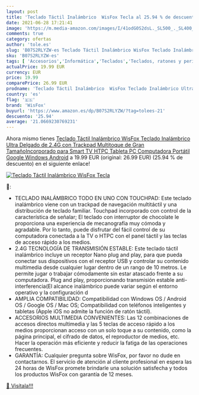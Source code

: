 ```yaml
---
layout: post
title: 'Teclado Táctil Inalámbrico  WisFox Tecla al 25.94 % de descuento'
date: 2021-06-28 17:21:41
image: 'https://m.media-amazon.com/images/I/41odG0S2dsL._SL500_._SL400_.jpg'
comments: true
category: ofertas
author: 'tole.es'
slug: 'B07S2RLYZW-es Teclado Táctil Inalámbrico WisFox Teclado Inalámbrico...'
sku: 'B07S2RLYZW-es'
tags: [ 'Accesorios','Informática','Teclados','Teclados, ratones y periféricos de entrada','smart','tv','wisfox', ]
actualPrice: 19.99 EUR
currency: EUR
price: 19.99
comparePrice: 26.99 EUR
prodname: 'Teclado Táctil Inalámbrico  WisFox Teclado Inalámbrico Ultra Delgado de 2.4G con Trackpad Multitoque de Gran TamañoIncorporado para Smart TV HTPC Tableta PC Computadora Portátil Google Windows Android'
country: 'es'
flag: '🇪🇸'
brand: 'WisFox'
buyurl: 'https://www.amazon.es/dp/B07S2RLYZW/?tag=tolees-21'
descuento: '25.94'
average: '21.0669230769231'
---
```


Ahora mismo tienes [Teclado Táctil Inalámbrico  WisFox Teclado Inalámbrico Ultra Delgado de 2.4G con Trackpad Multitoque de Gran TamañoIncorporado para Smart TV HTPC Tableta PC Computadora Portátil Google Windows Android](https://www.amazon.es/dp/B07S2RLYZW/?tag=tolees-21) a 19.99 EUR (original: 26.99 EUR) (25.94 %  de descuento) en el siguiente enlace!

[![Teclado Táctil Inalámbrico  WisFox Tecla](https://m.media-amazon.com/images/I/41odG0S2dsL._SL500_._SL400_.jpg)](https://www.amazon.es/dp/B07S2RLYZW/?tag=tolees-21)

🔎:

- TECLADO INALÁMBRICO TODO EN UNO CON TOUCHPAD: Este teclado inalámbrico viene con un trackpad de navegación multitáctil y una distribución de teclado familiar. Touchpad incorporado con control de la característica de señalar; El teclado con interruptor de chocolate le proporciona una experiencia de mecanografía muy cómoda y agradable. Por lo tanto, puede disfrutar del fácil control de su computadora conectada a la TV o HTPC con el panel táctil y las teclas de acceso rápido a los medios.
- 2.4G TECNOLOGÍA DE TRANSMISIÓN ESTABLE: Este teclado táctil inalámbrico incluye un receptor Nano plug and play, para que pueda conectar sus dispositivos con el receptor USB y controlar su contenido multimedia desde cualquier lugar dentro de un rango de 10 metros. Le permite jugar o trabajar cómodamente sin estar atascado frente a su computadora. Plug and play, proporcionando transmisión estable anti-interferencia(El alcance inalámbrico puede variar según el entorno operativo y la configuración d
- AMPLIA COMPATIBILIDAD: Compatibilidad con Windows OS / Android OS / Google OS / Mac OS; Compatibilidad con teléfonos inteligentes y tabletas (Apple iOS no admite la función de ratón táctil).
- ACCESORIOS MULTIMEDIA CONVENIENTES: Las 12 combinaciones de accesos directos multimedia y las 5 teclas de acceso rápido a los medios proporcionan acceso con un solo toque a su contenido, como la página principal, el cifrado de datos, el reproductor de medios, etc. Hacer la operación más eficiente y reducir la fatiga de las operaciones frecuentes.
- GARANTÍA: Cualquier pregunta sobre WisFox, por favor no dude en contactarnos. El servicio de atención al cliente profesional en espera las 24 horas de WisFox promete brindarle una solución satisfecha y todos los productos WisFox con garantía de 12 meses.

[🛒 Visítala!!!](https://www.amazon.es/dp/B07S2RLYZW/?tag=tolees-21)

